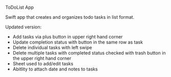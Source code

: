 ToDoList App 

Swift app that creates and organizes todo tasks in list format.  

Updated version: 
  * Add tasks via plus button in upper right hand corner
  * Update completion status with button in the same row as task 
  * Delete individual tasks with left swipe
  * Delete multiple tasks with completed status checked with trash button in the upper right hand corner
  * Sheet used to add/edit tasks
  * Abitlity to attach date and notes to tasks


